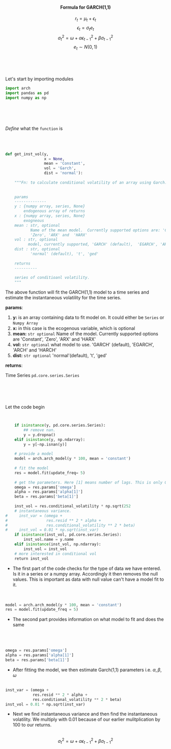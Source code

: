 
#### <center><b> Formula  for GARCH(1,1) </b></center>

$$r_t = \mu_t + \epsilon_t$$ 
$$\epsilon_t = \sigma_t e_t$$ 
$$\sigma_t^2 = \omega + \alpha \epsilon_{t-1}^2 + \beta \sigma_{t-1}^2$$ 
$$e_t\sim N(0,1)$$

<br>
<br>
<br>

Let's start by importing modules
```python
import arch
import pandas as pd
import numpy as np
```

<br>
<br>
<br>

_Define_ what the ``function`` is
<br>
<br>
<br>
<br>
```python
def get_inst_vol(y, 
                 x = None, 
                 mean = 'Constant', 
                 vol = 'Garch', 
                 dist = 'normal'):
    
    """Fn: to calculate conditional volatility of an array using Garch:
    
    
    params
    --------------
    y : {numpy array, series, None}
        endogenous array of returns
    x : {numpy array, series, None}
        exogneous
    mean : str, optional
           Name of the mean model.  Currently supported options are: 'Constant',
           'Zero', 'ARX' and  'HARX'
    vol : str, optional
          model, currently supported, 'GARCH' (default),  'EGARCH', 'ARCH' and 'HARCH'
    dist : str, optional
           'normal' (default), 't', 'ged'
           
    returns
    ----------
    
    series of conditioanl volatility. 
    """
```  



The above function will fit the GARCH(1,1) model to a time series and estimate the instantaneous volatility for the time series.


__params__:


1. **y:** is an array containing data to fit model on. It could either be `Series` or `Numpy Array`
2. **x:** in this case is the ecogenous variable, which is optional
3. **mean:** `str optional` Name of the model. Currently supported options are 'Constant', 'Zero', 'ARX' and 'HARX'
4. **vol:** `str optional` what model to use. 'GARCH' (default), 'EGARCH', 'ARCH' and 'HARCH'
5. **dist:** `str optional` 'normal'(default), 't', 'ged'


__returns__:

Time Series `pd.core.series.Series`

<br>
<br>
<br>
<br>
Let the code begin


``` python


    if isinstance(y, pd.core.series.Series):
        ## remove nan.
        y = y.dropna()
    elif isinstance(y, np.ndarray):
        y = y[~np.isnan(y)]
    
    # provide a model
    model = arch.arch_model(y * 100, mean = 'constant')
    
    # fit the model
    res = model.fit(update_freq= 5)
    
    # get the parameters. Here [1] means number of lags. This is only Garch(1,1)
    omega = res.params['omega']
    alpha = res.params['alpha[1]']
    beta = res.params['beta[1]']
    
    inst_vol = res.conditional_volatility * np.sqrt(252
    # instantaneous variance.
#     inst_var = (omega + 
#                 res.resid ** 2 * alpha + 
#                 res.conditional_volatility ** 2 * beta)
#     inst_vol = 0.01 * np.sqrt(inst_var)
    if isinstance(inst_vol, pd.core.series.Series):
        inst_vol.name = y.name
    elif isinstance(inst_vol, np.ndarray):
        inst_vol = inst_vol
    # more interested in conditional vol
    return inst_vol
```


- The first part of the code checks for the type of data we have entered. Is it in a series or a numpy array. Accordingly it then removes the null values. This is important as data with null value can't have a model fit to it.<br><br><br>
```python
model = arch.arch_model(y * 100, mean = 'constant')
res = model.fit(update_freq = 5)
```
- The second part provides information on what model to fit and does the same<br><br><br><br>

``` python
omega = res.params['omega']
alpha = res.params['alpha[1]']
beta = res.params['beta[1]']
```
- After fitting the model, we then estimate Garch(1,1) parameters i.e. $\alpha, \beta,\omega$ <br><br>

```python
inst_var = (omega + 
            res.resid ** 2 * alpha + 
            res.conditional_volatility ** 2 * beta)
inst_vol = 0.01 * np.sqrt(inst_var)
```

- Next we find instantaneous variance and then find the instantaneous volatility. We multiply with 0.01 because of our earlier mulitplication by 100 to our returns. <br><br>

$$ \sigma_t^2 = \omega + \alpha \epsilon_{t-1}^2 + \beta \sigma_{t-1}^2$$
